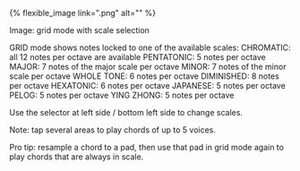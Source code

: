 ---
---

{% flexible_image link=".png" alt="" %}

Image: grid mode with scale selection

GRID mode shows notes locked to one of the available scales: 
CHROMATIC: all 12 notes per octave are available
PENTATONIC: 5 notes per octave
MAJOR: 7 notes of the major scale per octave
MINOR: 7 notes of the minor scale per octave
WHOLE TONE: 6 notes per octave
DIMINISHED: 8 notes per octave
HEXATONIC: 6 notes per octave
JAPANESE: 5 notes per octave
PELOG: 5 notes per octave
YING ZHONG: 5 notes per octave

Use the selector at left side / bottom left side to change scales.

Note: tap several areas to play chords of up to 5 voices.

Pro tip: resample a chord to a pad, then use that pad in grid mode again to play chords that are always in scale.
